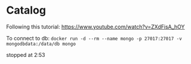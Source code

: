 # Catalog

Following this tutorial: https://www.youtube.com/watch?v=ZXdFisA_hOY

To connect to db: ```docker run -d --rm --name mongo -p 27017:27017 -v mongodbdata:/data/db mongo```

stopped at 2:53
